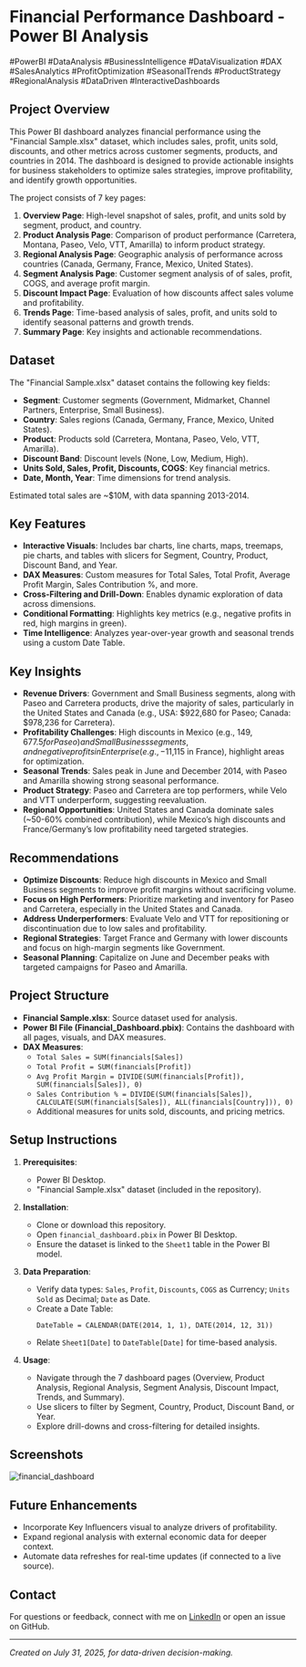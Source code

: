 # Financial Performance Dashboard - Power BI Analysis
#PowerBI #DataAnalysis #BusinessIntelligence #DataVisualization #DAX #SalesAnalytics #ProfitOptimization #SeasonalTrends #ProductStrategy #RegionalAnalysis #DataDriven #InteractiveDashboards

## Project Overview
This Power BI dashboard analyzes financial performance using the "Financial Sample.xlsx" dataset, which includes sales, profit, units sold, discounts, and other metrics across customer segments, products, and countries in 2014. The dashboard is designed to provide actionable insights for business stakeholders to optimize sales strategies, improve profitability, and identify growth opportunities.

The project consists of 7 key pages:
1. **Overview Page**: High-level snapshot of sales, profit, and units sold by segment, product, and country.
2. **Product Analysis Page**: Comparison of product performance (Carretera, Montana, Paseo, Velo, VTT, Amarilla) to inform product strategy.
3. **Regional Analysis Page**: Geographic analysis of performance across countries (Canada, Germany, France, Mexico, United States).
4. **Segment Analysis Page**: Customer segment analysis of of sales, profit, COGS, and average profit margin.
5. **Discount Impact Page**: Evaluation of how discounts affect sales volume and profitability.
6. **Trends Page**: Time-based analysis of sales, profit, and units sold to identify seasonal patterns and growth trends.
7. **Summary Page**: Key insights and actionable recommendations.

## Dataset
The "Financial Sample.xlsx" dataset contains the following key fields:
- **Segment**: Customer segments (Government, Midmarket, Channel Partners, Enterprise, Small Business).
- **Country**: Sales regions (Canada, Germany, France, Mexico, United States).
- **Product**: Products sold (Carretera, Montana, Paseo, Velo, VTT, Amarilla).
- **Discount Band**: Discount levels (None, Low, Medium, High).
- **Units Sold, Sales, Profit, Discounts, COGS**: Key financial metrics.
- **Date, Month, Year**: Time dimensions for trend analysis.

Estimated total sales are ~$10M, with data spanning 2013-2014.

## Key Features
- **Interactive Visuals**: Includes bar charts, line charts, maps, treemaps, pie charts, and tables with slicers for Segment, Country, Product, Discount Band, and Year.
- **DAX Measures**: Custom measures for Total Sales, Total Profit, Average Profit Margin, Sales Contribution %, and more.
- **Cross-Filtering and Drill-Down**: Enables dynamic exploration of data across dimensions.
- **Conditional Formatting**: Highlights key metrics (e.g., negative profits in red, high margins in green).
- **Time Intelligence**: Analyzes year-over-year growth and seasonal trends using a custom Date Table.

## Key Insights
- **Revenue Drivers**: Government and Small Business segments, along with Paseo and Carretera products, drive the majority of sales, particularly in the United States and Canada (e.g., USA: $922,680 for Paseo; Canada: $978,236 for Carretera).
- **Profitability Challenges**: High discounts in Mexico (e.g., $149,677.5 for Paseo) and Small Business segments, and negative profits in Enterprise (e.g., -$11,115 in France), highlight areas for optimization.
- **Seasonal Trends**: Sales peak in June and December 2014, with Paseo and Amarilla showing strong seasonal performance.
- **Product Strategy**: Paseo and Carretera are top performers, while Velo and VTT underperform, suggesting reevaluation.
- **Regional Opportunities**: United States and Canada dominate sales (~50-60% combined contribution), while Mexico’s high discounts and France/Germany’s low profitability need targeted strategies.

## Recommendations
- **Optimize Discounts**: Reduce high discounts in Mexico and Small Business segments to improve profit margins without sacrificing volume.
- **Focus on High Performers**: Prioritize marketing and inventory for Paseo and Carretera, especially in the United States and Canada.
- **Address Underperformers**: Evaluate Velo and VTT for repositioning or discontinuation due to low sales and profitability.
- **Regional Strategies**: Target France and Germany with lower discounts and focus on high-margin segments like Government.
- **Seasonal Planning**: Capitalize on June and December peaks with targeted campaigns for Paseo and Amarilla.

## Project Structure
- **Financial Sample.xlsx**: Source dataset used for analysis.
- **Power BI File (Financial_Dashboard.pbix)**: Contains the dashboard with all pages, visuals, and DAX measures.
- **DAX Measures**:
  - `Total Sales = SUM(financials[Sales])`
  - `Total Profit = SUM(financials[Profit])`
  - `Avg Profit Margin = DIVIDE(SUM(financials[Profit]), SUM(financials[Sales]), 0)`
  - `Sales Contribution % = DIVIDE(SUM(financials[Sales]), CALCULATE(SUM(financials[Sales]), ALL(financials[Country])), 0)`
  - Additional measures for units sold, discounts, and pricing metrics.

## Setup Instructions
1. **Prerequisites**:
   - Power BI Desktop.
   - "Financial Sample.xlsx" dataset (included in the repository).

2. **Installation**:
   - Clone or download this repository.
   - Open `financial_dashboard.pbix` in Power BI Desktop.
   - Ensure the dataset is linked to the `Sheet1` table in the Power BI model.

3. **Data Preparation**:
   - Verify data types: `Sales`, `Profit`, `Discounts`, `COGS` as Currency; `Units Sold` as Decimal; `Date` as Date.
   - Create a Date Table:
     ```DAX
     DateTable = CALENDAR(DATE(2014, 1, 1), DATE(2014, 12, 31))
     ```
   - Relate `Sheet1[Date]` to `DateTable[Date]` for time-based analysis.

4. **Usage**:
   - Navigate through the 7 dashboard pages (Overview, Product Analysis, Regional Analysis, Segment Analysis, Discount Impact, Trends, and Summary).
   - Use slicers to filter by Segment, Country, Product, Discount Band, or Year.
   - Explore drill-downs and cross-filtering for detailed insights.

## Screenshots
![financial_dashboard](https://github.com/user-attachments/assets/9ebef101-0a1b-47b9-8d36-5812b20ea37d)


## Future Enhancements
- Incorporate Key Influencers visual to analyze drivers of profitability.
- Expand regional analysis with external economic data for deeper context.
- Automate data refreshes for real-time updates (if connected to a live source).

## Contact
For questions or feedback, connect with me on [LinkedIn](https://www.linkedin.com/in/bobby-waitung-lo) or open an issue on GitHub.

---

*Created on July 31, 2025, for data-driven decision-making.*
